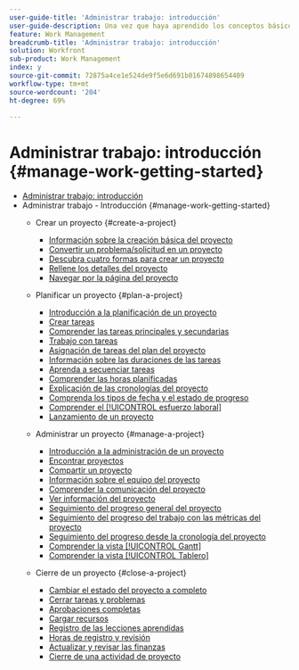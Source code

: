 ```yaml
---
user-guide-title: 'Administrar trabajo: introducción'
user-guide-description: Una vez que haya aprendido los conceptos básicos de la creación, planificación y administración de proyectos, hay algunas cosas más que debe saber para aprovechar al máximo Workfront.
feature: Work Management
breadcrumb-title: 'Administrar trabajo: introducción'
solution: Workfront
sub-product: Work Management
index: y
source-git-commit: 72875a4ce1e524de9f5e6d691b01674898654409
workflow-type: tm+mt
source-wordcount: '204'
ht-degree: 69%

---
```




# Administrar trabajo: introducción {#manage-work-getting-started}

+ [Administrar trabajo: introducción](overview.md)
+ Administrar trabajo - Introducción {#manage-work-getting-started}
   + Crear un proyecto {#create-a-project}
      + [Información sobre la creación básica del proyecto](understand-basic-project-creation.md)
      + [Convertir un problema/solicitud en un proyecto](create-a-project-from-a-request.md)
      + [Descubra cuatro formas para crear un proyecto](understand-other-ways-to-create-projects.md)
      + [Rellene los detalles del proyecto](fill-in-the-project-details.md)
      + [Navegar por la página del proyecto](navigate-the-project-page.md)

   + Planificar un proyecto {#plan-a-project}
      + [Introducción a la planificación de un proyecto](getting-started-plan-a-project.md)
      + [Crear tareas](how-to-create-tasks.md)
      + [Comprender las tareas principales y secundarias](understand-parent-child-tasks.md)
      + [Trabajo con tareas](work-with-tasks.md)
      + [Asignación de tareas del plan del proyecto](assign-tasks-from-the-project-plan.md)
      + [Información sobre las duraciones de las tareas](understand-task-durations.md)
      + [Aprenda a secuenciar tareas](learn-to-sequence-tasks.md)
      + [Comprender las horas planificadas](understand-planned-hours.md)
      + [Explicación de las cronologías del proyecto](understand-project-timelines.md)
      + [Comprenda los tipos de fecha y el estado de progreso](understand-task-dates-and-progress-status.md)
      + [Comprender el [!UICONTROL esfuerzo laboral]](understand-work-effort.md)
      + [Lanzamiento de un proyecto](take-a-project-live.md)

   + Administrar un proyecto {#manage-a-project}
      + [Introducción a la administración de un proyecto](getting-started-manage-a-project.md)
      + [Encontrar proyectos](find-projects.md)
      + [Compartir un proyecto](share-a-project.md)
      + [Información sobre el equipo del proyecto](understand-the-project-team.md)
      + [Comprender la comunicación del proyecto](understand-project-communication.md)
      + [Ver información del proyecto](view-project-information.md)
      + [Seguimiento del progreso general del proyecto](track-overall-project-progress.md)
      + [Seguimiento del progreso del trabajo con las métricas del proyecto](track-work-progress-with-project-metrics.md)
      + [Seguimiento del progreso desde la cronología del proyecto](track-work-progress-from-the-project-timeline.md)
      + [Comprender la vista [!UICONTROL Gantt]](understand-the-gantt-view.md)
      + [Comprender la vista [!UICONTROL Tablero]](understand-the-board-view.md)

   + Cierre de un proyecto {#close-a-project}
      + [Cambiar el estado del proyecto a completo](change-the-project-status.md)
      + [Cerrar tareas y problemas](close-tasks-and-issues.md)
      + [Aprobaciones completas](complete-approvals.md)
      + [Cargar recursos](upload-assets.md)
      + [Registro de las lecciones aprendidas](lessons-learned-from-closing-a-project.md)
      + [Horas de registro y revisión](log-and-review-hours.md)
      + [Actualizar y revisar las finanzas](update-and-review-finances.md)
      + [Cierre de una actividad de proyecto](close-a-project-activity.md)

